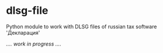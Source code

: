 # dlsg-file
Python module to work with DLSG files of russian tax software 'Декларация'

*.... work in progress ....*
